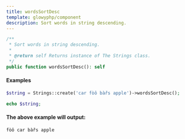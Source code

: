 ```yaml
---
title: wordsSortDesc
template: glowyphp/component
description: Sort words in string descending.
---
```


```php
/**
 * Sort words in string descending.
 *
 * @return self Returns instance of The Strings class.
 */
public function wordsSortDesc(): self
```

#### Examples

```php
$string = Strings::create('car fòô bàřs apple')->wordsSortDesc();

echo $string;
```

#### The above example will output:

```text
fòô car bàřs apple
```
